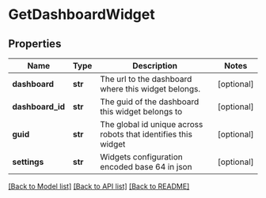 # GetDashboardWidget

## Properties
Name | Type | Description | Notes
------------ | ------------- | ------------- | -------------
**dashboard** | **str** | The url to the dashboard where this widget belongs. | [optional] 
**dashboard_id** | **str** | The guid of the dashboard this widget belongs to | [optional] 
**guid** | **str** | The global id unique across robots that identifies this widget | [optional] 
**settings** | **str** | Widgets configuration encoded base 64 in json | [optional] 

[[Back to Model list]](../README.md#documentation-for-models) [[Back to API list]](../README.md#documentation-for-api-endpoints) [[Back to README]](../README.md)

